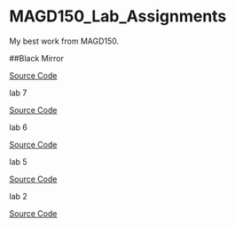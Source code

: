 # MAGD150_Lab_Assignments
My best work from MAGD150.



##Black Mirror

[Source Code](https://github.com/ajcurrie-a11y/MAGD150_Lab_Assignments/tree/main/f20magd150lab09_currie/sketch.js)


lab 7

[Source Code](https://github.com/ajcurrie-a11y/MAGD150_Lab_Assignments/tree/main/f20magd150lab07_currie/sketch.js)


lab 6

[Source Code](https://github.com/ajcurrie-a11y/MAGD150_Lab_Assignments/tree/main/f20magd150lab06_currie/sketch.js)


lab 5

[Source Code](https://github.com/ajcurrie-a11y/MAGD150_Lab_Assignments/tree/main/f20magd150lab05_currie/sketch.js)


lab 2

[Source Code](https://github.com/ajcurrie-a11y/MAGD150_Lab_Assignments/tree/main/f20magd150lab02_currie/sketch.js)
